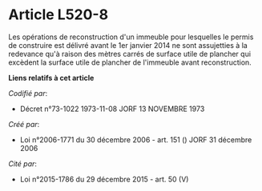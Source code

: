 # Article L520-8

Les opérations de reconstruction d'un immeuble pour lesquelles le permis de construire est délivré avant le 1er janvier 2014
ne sont assujetties à la redevance qu'à raison des mètres carrés de surface utile de plancher qui excèdent la surface utile
de plancher de l'immeuble avant reconstruction.

**Liens relatifs à cet article**

_Codifié par_:

  - Décret n°73-1022 1973-11-08 JORF 13 NOVEMBRE 1973

_Créé par_:

  - Loi n°2006-1771 du 30 décembre 2006 - art. 151 () JORF 31 décembre 2006

_Cité par_:

  - Loi n°2015-1786 du 29 décembre 2015 - art. 50 (V)
